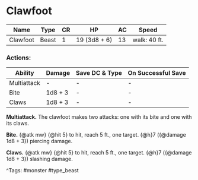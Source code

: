 # Clawfoot

| Name | Type | CR | HP | AC | Speed |
|------|------|----|----|----|-------|
| Clawfoot | Beast | 1 | 19 (3d8 + 6) | 13 | walk: 40 ft. |

### Actions:

| Ability | Damage | Save DC & Type | On Successful Save |
|---------|--------|----------------|--------------------|
| Multiattack | - | - | - |
| Bite | 1d8 + 3 | - | - |
| Claws | 1d8 + 3 | - | - |


**Multiattack.** The clawfoot makes two attacks: one with its bite and one with its claws.

**Bite.** {@atk mw} {@hit 5} to hit, reach 5 ft., one target. {@h}7 ({@damage 1d8 + 3}) piercing damage.

**Claws.** {@atk mw} {@hit 5} to hit, reach 5 ft., one target. {@h}7 ({@damage 1d8 + 3}) slashing damage.

^Tags: #monster #type_beast